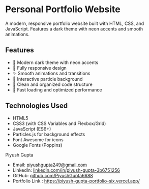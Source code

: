 # Personal Portfolio Website

A modern, responsive portfolio website built with HTML, CSS, and JavaScript. Features a dark theme with neon accents and smooth animations.

## Features

- 🎨 Modern dark theme with neon accents
- 📱 Fully responsive design
- ✨ Smooth animations and transitions
- 🌟 Interactive particle background
- 📝 Clean and organized code structure
- 🚀 Fast loading and optimized performance

## Technologies Used

- HTML5
- CSS3 (with CSS Variables and Flexbox/Grid)
- JavaScript (ES6+)
- Particles.js for background effects
- Font Awesome for icons
- Google Fonts (Poppins)

Piyush Gupta
- Email: piyushgupta249@gmail.com
- LinkedIn: [linkedin.com/in/piyush-gupta-3b6751256](https://linkedin.com/in/piyush-gupta-3b6751256)
- GitHub: [github.com/PiyushGupta6688](https://github.com/PiyushGupta6688) 
- Portfolio Link : https://piyush-gupta-portfolio-six.vercel.app/
